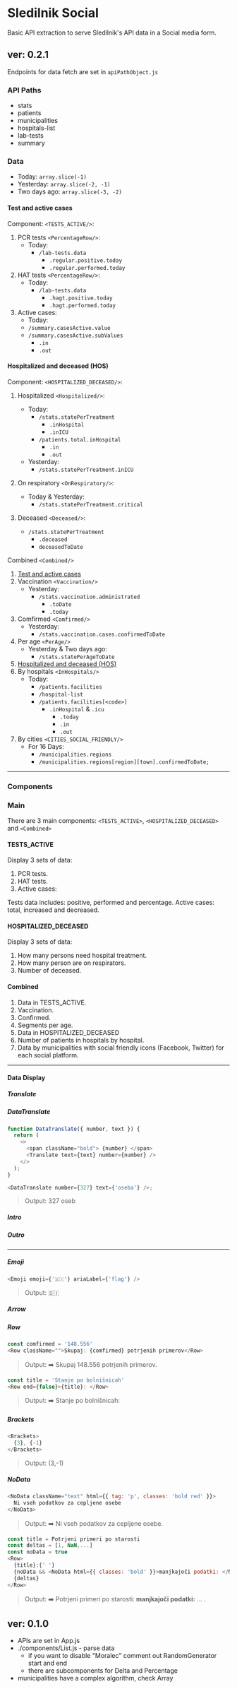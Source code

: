 # Sledilnik Social

Basic API extraction to serve Sledilnik's API data in a Social media form.

## ver: 0.2.1

Endpoints for data fetch are set in `apiPathObject.js`

### API Paths

- stats
- patients
- municipalities
- hospitals-list
- lab-tests
- summary

### Data

- Today: `array.slice(-1)`
- Yesterday: `array.slice(-2, -1)`
- Two days ago: `array.slice(-3, -2)`

#### Test and active cases

Component: `<TESTS_ACTIVE/>`:

1. PCR tests `<PercentageRow/>`:
   - Today:
     - `/lab-tests.data`
       - `.regular.positive.today`
       - `.regular.performed.today`
2. HAT tests `<PercentageRow/>`:
   - Today:
     - `/lab-tests.data`
       - `.hagt.positive.today`
       - `.hagt.performed.today`
3. Active cases:
   - Today:
   - `/summary.casesActive.value`
   - `/summary.casesActive.subValues`
     - `.in`
     - `.out`

#### Hospitalized and deceased (HOS)

Component: `<HOSPITALIZED_DECEASED/>`:

1. Hospitalized `<Hospitalized/>`:

   - Today:
     - `/stats.statePerTreatment`
       - `.inHospital`
       - `.inICU`
     - `/patients.total.inHospital`
       - `.in`
       - `.out`
   - Yesterday:
     - `/stats.statePerTreatment.inICU`

2. On respiratory `<OnRespiratory/>`:
   - Today & Yesterday:
     - `/stats.statePerTreatment.critical`
3. Deceased `<Deceased/>`:
   - `/stats.statePerTreatment`
     - `.deceased`
     - `deceasedToDate`

Combined `<Combined/>`

1. [Test and active cases](####Test-and-active-cases)
2. Vaccination `<Vaccination/>`
   - Yesterday:
     - `/stats.vaccination.administrated`
       - `.toDate`
       - `.today`
3. Comfirmed `<Comfirmed/>`
   - Yesterday:
     - `/stats.vaccination.cases.confirmedToDate`
4. Per age `<PerAge/>`
   - Yesterday & Two days ago:
     - `/stats.statePerAgeToDate`
5. [Hospitalized and deceased (HOS)](<####Hospitalized-and-deceased-(HOS)>)
6. By hospitals `<InHospitals/>`
   - Today:
     - `/patients.facilities`
     - `/hospital-list`
     - `/patients.facilities[<code>]`
       - `.inHospital` & `.icu`
         - `.today`
         - `.in`
         - `.out`
7. By cities `<CITIES_SOCIAL_FRIENDLY/>`
   - For 16 Days:
     - `/municipalities.regions`
     - `/municipalities.regions[region][town].confirmedToDate;`

---

### Components

### Main

There are 3 main components: `<TESTS_ACTIVE>`, `<HOSPITALIZED_DECEASED>` and `<Combined>`

#### TESTS_ACTIVE

Display 3 sets of data:

1. PCR tests.
2. HAT tests.
3. Active cases:

Tests data includes: positive, performed and percentage.
Active cases: total, increased and decreased.

#### HOSPITALIZED_DECEASED

Display 3 sets of data:

1. How many persons need hospital treatment.
2. How many person are on respirators.
3. Number of deceased.

#### Combined

1. Data in TESTS_ACTIVE.
2. Vaccination.
3. Confirmed.
4. Segments per age.
5. Data in HOSPITALIZED_DECEASED
6. Number of patients in hospitals by hospital.
7. Data by municipalities with social friendly icons (Facebook, Twitter) for each social platform.

---

#### Data Display

##### Translate

##### DataTranslate

```javascript
function DataTranslate({ number, text }) {
  return (
    <>
      <span className="bold"> {number} </span>
      <Translate text={text} number={number} />
    </>
  );
}

<DataTranslate number={327} text={'oseba'} />;
```

> Output: 327 oseb

##### Intro

##### Outro

---

##### Emoji

```javascript
<Emoji emoji={'🇸🇮'} ariaLabel={'flag'} />
```

> Output: 🇸🇮

##### Arrow

##### Row

```javascript
const comfirmed = '148.556'
<Row className="">Skupaj: {comfirmed} potrjenih primerov</Row>
```

> Output: ➡️ Skupaj 148.556 potrjenih primerov.

```javascript
const title = 'Stanje po bolnišnicah'
<Row end={false}>{title}: </Row>
```

> Output: ➡️ Stanje po bolnišnicah:

##### Brackets

```javascript
<Brackets>
  {3}, {-1}
</Brackets>
```

> Output: (3,-1)

##### NoData

```javascript
<NoData className="text" html={{ tag: 'p', classes: 'bold red' }}>
  Ni vseh podatkov za cepljene osebe
</NoData>
```

> Output: ➡️ Ni vseh podatkov za cepljene osebe.

```javascript
const title = Potrjeni primeri po starosti
const deltas = [1, NaN,...]
const noData = true
<Row>
  {title}:{' '}
  {noData && <NoData html={{ classes: 'bold' }}>manjkajoči podatki: </NoData>}{' '}
  {deltas}
</Row>
```

> Output: ➡️ Potrjeni primeri po starosti: **manjkajoči podatki:** ... .

## ver: 0.1.0

- APIs are set in App.js
- ./components/List.js - parse data
  - if you want to disable "Moralec" comment out RandomGenerator start and end
  - there are subcomponents for Delta and Percentage
- municipalities have a complex algorithm, check Array
